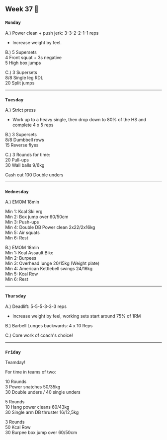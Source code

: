 ## Week 37  :tropical_fish:

### `Monday`     
A.) Power clean + push jerk: 3-3-2-2-1-1 reps  
- Increase weight by feel.  

B.) 5 Supersets  
4 Front squat + 3s negative  
5 High box jumps   

C.) 3 Supersets   
8/8 Single leg RDL   
20 Split jumps  

---
### `Tuesday`
A.) Strict press 
- Work up to a heavy single, then drop down to 80% of the HS and complete 4 x 5 reps  

B.) 3 Supersets  
8/8 Dumbbell rows   
15 Reverse flyes  


C.) 3 Rounds for time:  
20 Pull-ups  
30 Wall balls 9/6kg  

Cash out 100 Double unders   


----
### `Wednesday`
A.) EMOM 18min   

Min 1: Kcal Ski erg  
Min 2: Box jump over 60/50cm   
Min 3: Push-ups  
Min 4: Double DB Power clean 2x22/2x16kg  
Min 5: Air squats  
Min 6: Rest  

B.) EMOM 18min   
Min 1: Kcal Assault Bike  
Min 2: Burpees   
Min 3: Overhead lunge 20/15kg (Weight plate)  
Min 4: American Kettlebell swings 24/16kg  
Min 5: Kcal Row  
Min 6: Rest  

----
### `Thursday`  

A.) Deadlift: 5-5-5-3-3-3 reps  
- Increase weight by feel, working sets start around 75% of 1RM  

B.) Barbell Lunges backwards: 4 x 10 Reps  

C.) Core work of coach's choice!   

---
### `Friday` 
Teamday!  

For time in teams of two:  

10 Rounds  
3 Power snatches 50/35kg   
30 Double unders / 40 single unders   

5 Rounds  
10 Hang power cleans 60/43kg  
30 Single arm DB thruster 16/12,5kg   

3 Rounds     
50 Kcal Row   
30 Burpee box jump over 60/50cm     

